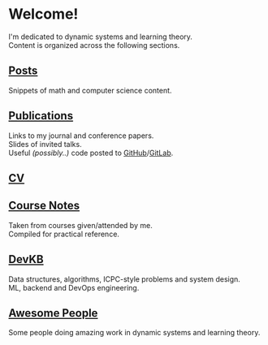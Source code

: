 # **Welcome!**

I'm dedicated to dynamic systems and learning theory.\
Content is organized across the following sections. 

## [Posts](https://i-assis.github.io/cv/post)

Snippets of math and computer science content.

## [Publications](https://i-assis.github.io/cv/publication)

Links to my journal and conference papers.\
Slides of invited talks.\
Useful _(possibly..)_ code posted to [GitHub](https://github.com/i-assis?tab=repositories)/[GitLab](https://gitlab.com/i-assis).

## [CV](https://i-assis.github.io/cv/cv)

## [Course Notes](https://i-assis.github.io/cv/note)

Taken from courses given/attended by me.\
Compiled for practical reference.

## [DevKB](https://i-assis.github.io/cv/kb)

Data structures, algorithms, ICPC-style problems and system design.\
ML, backend and DevOps engineering.

## [Awesome People](https://i-assis.github.io/cv/people)

Some people doing amazing work in dynamic systems and learning theory.
